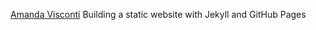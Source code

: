 
[Amanda Visconti](http://programminghistorian.org/lessons/building-static-sites-with-jekyll-github-pages)
Building a static website with Jekyll and GitHub Pages
